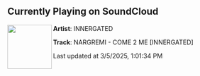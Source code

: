 ## Currently Playing on SoundCloud

[<img align="left" width="100" src="https://i1.sndcdn.com/artworks-nfxKEI5tb543d2X5-NbrUVA-t500x500.jpg">](https://soundcloud.com/innergatetechno/nargremi-come-2-me)

**Artist**: INNERGATED 

**Track**: NARGREMI - COME 2 ME [INNERGATED]

Last updated at 3/5/2025, 1:01:34 PM
